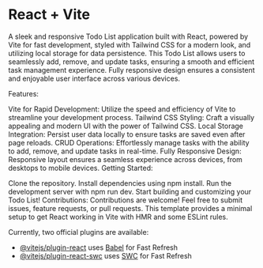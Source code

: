 # React + Vite


A sleek and responsive Todo List application built with React, powered by Vite for fast development, styled with Tailwind CSS for a modern look, and utilizing local storage for data persistence. This Todo List allows users to seamlessly add, remove, and update tasks, ensuring a smooth and efficient task management experience. Fully responsive design ensures a consistent and enjoyable user interface across various devices.

Features:

Vite for Rapid Development: Utilize the speed and efficiency of Vite to streamline your development process.
Tailwind CSS Styling: Craft a visually appealing and modern UI with the power of Tailwind CSS.
Local Storage Integration: Persist user data locally to ensure tasks are saved even after page reloads.
CRUD Operations: Effortlessly manage tasks with the ability to add, remove, and update tasks in real-time.
Fully Responsive Design: Responsive layout ensures a seamless experience across devices, from desktops to mobile devices.
Getting Started:

Clone the repository.
Install dependencies using npm install.
Run the development server with npm run dev.
Start building and customizing your Todo List!
Contributions:
Contributions are welcome! Feel free to submit issues, feature requests, or pull requests.
This template provides a minimal setup to get React working in Vite with HMR and some ESLint rules.

Currently, two official plugins are available:

- [@vitejs/plugin-react](https://github.com/vitejs/vite-plugin-react/blob/main/packages/plugin-react/README.md) uses [Babel](https://babeljs.io/) for Fast Refresh
- [@vitejs/plugin-react-swc](https://github.com/vitejs/vite-plugin-react-swc) uses [SWC](https://swc.rs/) for Fast Refresh
